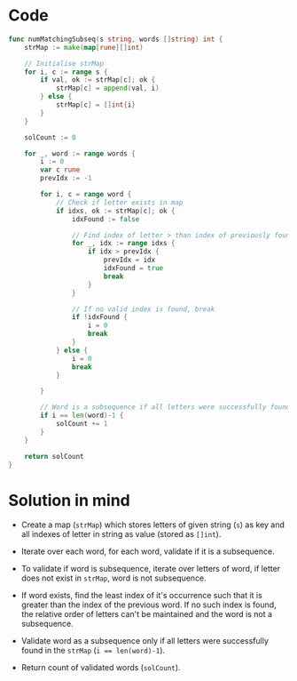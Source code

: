 Code
====

```go
func numMatchingSubseq(s string, words []string) int {
	strMap := make(map[rune][]int)

	// Initialise strMap
	for i, c := range s {
		if val, ok := strMap[c]; ok {
			strMap[c] = append(val, i)
		} else {
			strMap[c] = []int{i}
		}
	}

	solCount := 0

	for _, word := range words {
		i := 0
		var c rune
		prevIdx := -1

		for i, c = range word {
			// Check if letter exists in map
			if idxs, ok := strMap[c]; ok {
				idxFound := false

				// Find index of letter > than index of previously found letter
				for _, idx := range idxs {
					if idx > prevIdx {
						prevIdx = idx
						idxFound = true
						break
					}
				}

				// If no valid index is found, break
				if !idxFound {
					i = 0
					break
				}
			} else {
				i = 0
				break
			}

		}

		// Word is a subsequence if all letters were successfully found in strMap
		if i == len(word)-1 {
			solCount += 1
		}
	}

	return solCount
}
```

Solution in mind
================

-	Create a map (`strMap`) which stores letters of given string (`s`) as key and all indexes of letter in string as value (stored as `[]int`).

-	Iterate over each word, for each word, validate if it is a subsequence.

-	To validate if word is subsequence, iterate over letters of word, if letter does not exist in `strMap`, word is not subsequence.

-	If word exists, find the least index of it's occurrence such that it is greater than the index of the previous word. If no such index is found, the relative order of letters can't be maintained and the word is not a subsequence.

-	Validate word as a subsequence only if all letters were successfully found in the `strMap` (`i == len(word)-1`).

-	Return count of validated words (`solCount`).

